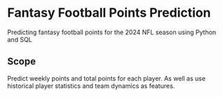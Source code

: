 # Fantasy Football Points Prediction
Predicting fantasy football points for the 2024 NFL season using Python and SQL

## Scope
Predict weekly points and total points for each player.
As well as use historical player statistics and team dynamics as features.

